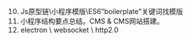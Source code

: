 10. Js原型链\小程序模版\ES6\"boilerplate"关键词找模版
11. 小程序结构要点总结。CMS & CMS网站搭建。
12. electron \ websocket \ http2.0
